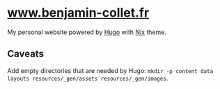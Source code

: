 # www.benjamin-collet.fr
My personal website powered by [Hugo](https://gohugo.io) with [Nix](https://github.com/LordMathis/hugo-theme-nix/) theme.

## Caveats
Add empty directories that are needed by Hugo: `mkdir -p content data layouts resources/_gen/assets resources/_gen/images`.
